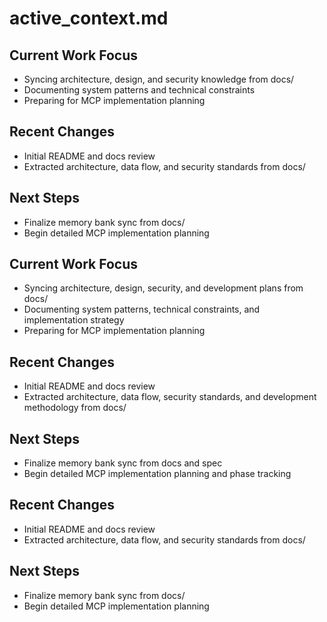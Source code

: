 # active_context.md

## Current Work Focus
- Syncing architecture, design, and security knowledge from docs/
- Documenting system patterns and technical constraints
- Preparing for MCP implementation planning

## Recent Changes
- Initial README and docs review
- Extracted architecture, data flow, and security standards from docs/

## Next Steps
- Finalize memory bank sync from docs/
- Begin detailed MCP implementation planning

## Current Work Focus
- Syncing architecture, design, security, and development plans from docs/
- Documenting system patterns, technical constraints, and implementation strategy
- Preparing for MCP implementation planning

## Recent Changes
- Initial README and docs review
- Extracted architecture, data flow, security standards, and development methodology from docs/

## Next Steps
- Finalize memory bank sync from docs and spec
- Begin detailed MCP implementation planning and phase tracking
## Recent Changes
- Initial README and docs review
- Extracted architecture, data flow, and security standards from docs/

## Next Steps
- Finalize memory bank sync from docs/
- Begin detailed MCP implementation planning
